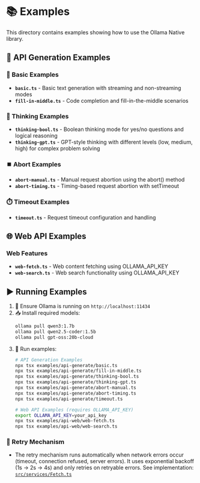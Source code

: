 # 📚 Examples

This directory contains examples showing how to use the Ollama Native library.

## 🚀 API Generation Examples

### 🔧 Basic Examples
- **`basic.ts`** - Basic text generation with streaming and non-streaming modes
- **`fill-in-middle.ts`** - Code completion and fill-in-the-middle scenarios

### 🧠 Thinking Examples
- **`thinking-bool.ts`** - Boolean thinking mode for yes/no questions and logical reasoning
- **`thinking-gpt.ts`** - GPT-style thinking with different levels (low, medium, high) for complex problem solving

### ⏹️ Abort Examples
- **`abort-manual.ts`** - Manual request abortion using the abort() method
- **`abort-timing.ts`** - Timing-based request abortion with setTimeout

### ⏱️ Timeout Examples
- **`timeout.ts`** - Request timeout configuration and handling

## 🌐 Web API Examples

### Web Features
- **`web-fetch.ts`** - Web content fetching using OLLAMA_API_KEY
- **`web-search.ts`** - Web search functionality using OLLAMA_API_KEY

## ▶️ Running Examples

1. 🔌 Ensure Ollama is running on `http://localhost:11434`
2. 📥 Install required models:
   ```bash
   ollama pull qwen3:1.7b
   ollama pull qwen2.5-coder:1.5b
   ollama pull gpt-oss:20b-cloud
   ```
3. 🏃 Run examples:
   ```bash
   # API Generation Examples
   npx tsx examples/api-generate/basic.ts
   npx tsx examples/api-generate/fill-in-middle.ts
   npx tsx examples/api-generate/thinking-bool.ts
   npx tsx examples/api-generate/thinking-gpt.ts
   npx tsx examples/api-generate/abort-manual.ts
   npx tsx examples/api-generate/abort-timing.ts
   npx tsx examples/api-generate/timeout.ts

   # Web API Examples (requires OLLAMA_API_KEY)
   export OLLAMA_API_KEY=your_api_key
   npx tsx examples/api-web/web-fetch.ts
   npx tsx examples/api-web/web-search.ts
   ```

### 🔄 Retry Mechanism

- The retry mechanism runs automatically when network errors occur (timeout, connection refused, server errors). It uses exponential backoff (1s → 2s → 4s) and only retries on retryable errors. See implementation: [`src/services/Fetch.ts`](../src/services/Fetch.ts#L89-L94)